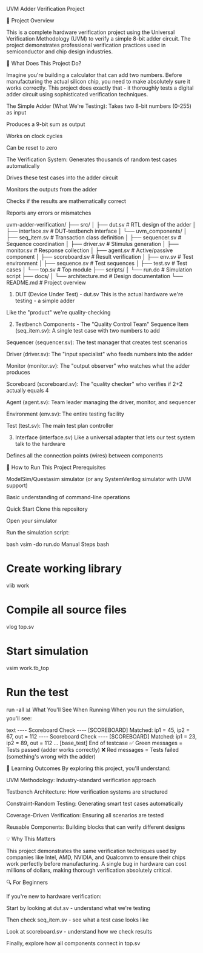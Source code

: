 UVM Adder Verification Project


📖 Project Overview


This is a complete hardware verification project using the Universal Verification Methodology (UVM) to verify a simple 8-bit adder circuit. The project demonstrates professional verification practices used in semiconductor and chip design industries.

🎯 What Does This Project Do?


Imagine you're building a calculator that can add two numbers. Before manufacturing the actual silicon chip, you need to make absolutely sure it works correctly. This project does exactly that - it thoroughly tests a digital adder circuit using sophisticated verification techniques.

The Simple Adder (What We're Testing):
Takes two 8-bit numbers (0-255) as input

Produces a 9-bit sum as output

Works on clock cycles

Can be reset to zero

The Verification System:
Generates thousands of random test cases automatically

Drives these test cases into the adder circuit

Monitors the outputs from the adder

Checks if the results are mathematically correct

Reports any errors or mismatches

uvm-adder-verification/
├── src/
│ ├── dut.sv # RTL design of the adder
│ ├── interface.sv # DUT-testbench interface
│ └── uvm_components/
│ ├── seq_item.sv # Transaction class definition
│ ├── sequencer.sv # Sequence coordination
│ ├── driver.sv # Stimulus generation
│ ├── monitor.sv # Response collection
│ ├── agent.sv # Active/passive component
│ ├── scoreboard.sv # Result verification
│ ├── env.sv # Test environment
│ ├── sequence.sv # Test sequences
│ ├── test.sv # Test cases
│ └── top.sv # Top module
├── scripts/
│ └── run.do # Simulation script
├── docs/
│ └── architecture.md # Design documentation
└── README.md # Project overview
1. DUT (Device Under Test) - dut.sv
This is the actual hardware we're testing - a simple adder

Like the "product" we're quality-checking

2. Testbench Components - The "Quality Control Team"
Sequence Item (seq_item.sv): A single test case with two numbers to add

Sequencer (sequencer.sv): The test manager that creates test scenarios

Driver (driver.sv): The "input specialist" who feeds numbers into the adder

Monitor (monitor.sv): The "output observer" who watches what the adder produces

Scoreboard (scoreboard.sv): The "quality checker" who verifies if 2+2 actually equals 4

Agent (agent.sv): Team leader managing the driver, monitor, and sequencer

Environment (env.sv): The entire testing facility

Test (test.sv): The main test plan controller

3. Interface (interface.sv)
Like a universal adapter that lets our test system talk to the hardware

Defines all the connection points (wires) between components

🚀 How to Run This Project
Prerequisites


ModelSim/Questasim simulator (or any SystemVerilog simulator with UVM support)

Basic understanding of command-line operations

Quick Start
Clone this repository

Open your simulator

Run the simulation script:

bash
vsim -do run.do
Manual Steps
bash
# Create working library
vlib work

# Compile all source files
vlog top.sv

# Start simulation
vsim work.tb_top

# Run the test
run -all
📊 What You'll See When Running
When you run the simulation, you'll see:

text
---- Scoreboard Check ----
[SCOREBOARD] Matched: ip1 = 45, ip2 = 67, out = 112
---- Scoreboard Check ----
[SCOREBOARD] Matched: ip1 = 23, ip2 = 89, out = 112
...
[base_test] End of testcase
✅ Green messages = Tests passed (adder works correctly)
❌ Red messages = Tests failed (something's wrong with the adder)

🎯 Learning Outcomes
By exploring this project, you'll understand:

UVM Methodology: Industry-standard verification approach

Testbench Architecture: How verification systems are structured

Constraint-Random Testing: Generating smart test cases automatically

Coverage-Driven Verification: Ensuring all scenarios are tested

Reusable Components: Building blocks that can verify different designs

💡 Why This Matters


This project demonstrates the same verification techniques used by companies like Intel, AMD, NVIDIA, and Qualcomm to ensure their chips work perfectly before manufacturing. A single bug in hardware can cost millions of dollars, making thorough verification absolutely critical.

🔍 For Beginners


If you're new to hardware verification:

Start by looking at dut.sv - understand what we're testing

Then check seq_item.sv - see what a test case looks like

Look at scoreboard.sv - understand how we check results

Finally, explore how all components connect in top.sv
